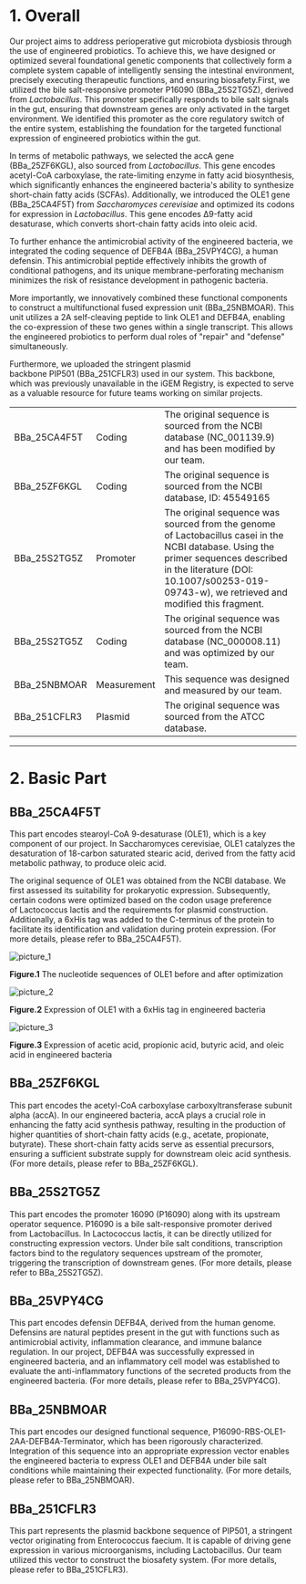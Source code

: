 # **1. Overall**

Our project aims to address perioperative gut microbiota dysbiosis
through the use of engineered probiotics. To achieve this, we have
designed or optimized several foundational genetic components that
collectively form a complete system capable of intelligently sensing the
intestinal environment, precisely executing therapeutic functions, and
ensuring biosafety.First, we utilized the bile salt-responsive
promoter P16090 (BBa_25S2TG5Z), derived from *Lactobacillus*. This
promoter specifically responds to bile salt signals in the gut, ensuring
that downstream genes are only activated in the target environment. We
identified this promoter as the core regulatory switch of the entire
system, establishing the foundation for the targeted functional
expression of engineered probiotics within the gut.

In terms of metabolic pathways, we selected the accA gene
(BBa_25ZF6KGL), also sourced from *Lactobacillus*. This gene encodes
acetyl-CoA carboxylase, the rate-limiting enzyme in fatty acid
biosynthesis, which significantly enhances the engineered bacteria\'s
ability to synthesize short-chain fatty acids (SCFAs). Additionally, we
introduced the OLE1 gene (BBa_25CA4F5T) from *Saccharomyces
cerevisiae* and optimized its codons for expression in *Lactobacillus*.
This gene encodes Δ9-fatty acid desaturase, which converts short-chain
fatty acids into oleic acid.

To further enhance the antimicrobial activity of the engineered
bacteria, we integrated the coding sequence of DEFB4A (BBa_25VPY4CG), a
human defensin. This antimicrobial peptide effectively inhibits the
growth of conditional pathogens, and its unique membrane-perforating
mechanism minimizes the risk of resistance development in pathogenic
bacteria.

More importantly, we innovatively combined these functional components
to construct a multifunctional fused expression unit (BBa_25NBMOAR).
This unit utilizes a 2A self-cleaving peptide to link OLE1 and DEFB4A,
enabling the co-expression of these two genes within a single
transcript. This allows the engineered probiotics to perform dual roles
of \"repair\" and \"defense\" simultaneously.

Furthermore, we uploaded the stringent plasmid
backbone PIP501 (BBa_251CFLR3) used in our system. This backbone, which was previously unavailable in the iGEM Registry, is expected to serve as a valuable resource for future teams working on similar projects.

|              |             |                                                                                                                                                                                                                                     |
| ------------ | ----------- | ----------------------------------------------------------------------------------------------------------------------------------------------------------------------------------------------------------------------------------- |
| BBa_25CA4F5T | Coding      | The original sequence is sourced from the NCBI database (NC_001139.9) and has been modified by our team.                                                                                                                            |
| BBa_25ZF6KGL | Coding      | The original sequence is sourced from the NCBI database, ID: 45549165                                                                                                                                                               |
| BBa_25S2TG5Z | Promoter    | The original sequence was sourced from the genome of Lactobacillus casei in the NCBI database. Using the primer sequences described in the literature (DOI: 10.1007/s00253-019-09743-w), we retrieved and modified this fragment. |
| BBa_25S2TG5Z | Coding      | The original sequence was sourced from the NCBI database (NC_000008.11) and was optimized by our team.                                                                                                                              |
| BBa_25NBMOAR | Measurement | This sequence was designed and measured by our team.                                                                                                                                                                                |
| BBa_251CFLR3 | Plasmid     | The original sequence was sourced from the ATCC database.                                                                                                                                                                           |

---

# **2. Basic Part**

## **BBa_25CA4F5T**

This part encodes stearoyl-CoA 9-desaturase (OLE1), which is a key
component of our project. In Saccharomyces cerevisiae, OLE1 catalyzes
the desaturation of 18-carbon saturated stearic acid, derived from the
fatty acid metabolic pathway, to produce oleic acid.

The original sequence of OLE1 was obtained from the NCBI database. We
first assessed its suitability for prokaryotic expression. Subsequently,
certain codons were optimized based on the codon usage preference
of Lactococcus lactis and the requirements for plasmid construction.
Additionally, a 6xHis tag was added to the C-terminus of the protein to
facilitate its identification and validation during protein expression.
(For more details, please refer to BBa_25CA4F5T).

![picture_1](https://static.igem.wiki/teams/5562/project/1.webp)

**Figure.1** The nucleotide sequences of OLE1 before and after optimization

![picture_2](https://static.igem.wiki/teams/5562/project/2.webp)

**Figure.2** Expression of OLE1 with a 6xHis tag in engineered bacteria

![picture_3](https://static.igem.wiki/teams/5562/project/3.webp)

**Figure.3** Expression of acetic acid,
propionic acid, butyric acid, and oleic acid in engineered bacteria

## **BBa_25ZF6KGL**

This part encodes the acetyl-CoA carboxylase carboxyltransferase subunit
alpha (accA). In our engineered bacteria, accA plays a crucial role in
enhancing the fatty acid synthesis pathway, resulting in the production
of higher quantities of short-chain fatty acids (e.g., acetate,
propionate, butyrate). These short-chain fatty acids serve as essential
precursors, ensuring a sufficient substrate supply for downstream oleic
acid synthesis. (For more details, please refer to BBa_25ZF6KGL).

## **BBa_25S2TG5Z**

This part encodes the promoter 16090 (P16090) along with its upstream
operator sequence. P16090 is a bile salt-responsive promoter derived
from Lactobacillus. In Lactococcus lactis, it can be directly utilized
for constructing expression vectors. Under bile salt conditions,
transcription factors bind to the regulatory sequences upstream of the
promoter, triggering the transcription of downstream genes. (For more
details, please refer to BBa_25S2TG5Z).

## **BBa_25VPY4CG**

This part encodes defensin DEFB4A, derived from the human genome.
Defensins are natural peptides present in the gut with functions such as
antimicrobial activity, inflammation clearance, and immune balance
regulation. In our project, DEFB4A was successfully expressed in
engineered bacteria, and an inflammatory cell model was established to
evaluate the anti-inflammatory functions of the secreted products from
the engineered bacteria. (For more details, please refer
to BBa_25VPY4CG).

## **BBa_25NBMOAR**

This part encodes our designed functional
sequence, P16090-RBS-OLE1-2AA-DEFB4A-Terminator, which has been
rigorously characterized. Integration of this sequence into an
appropriate expression vector enables the engineered bacteria to
express OLE1 and DEFB4A under bile salt conditions while maintaining
their expected functionality. (For more details, please refer
to BBa_25NBMOAR).

## **BBa_251CFLR3**

This part represents the plasmid backbone sequence of PIP501, a
stringent vector originating from Enterococcus faecium. It is capable of
driving gene expression in various microorganisms,
including Lactobacillus. Our team utilized this vector to construct the
biosafety system. (For more details, please refer to BBa_251CFLR3).
